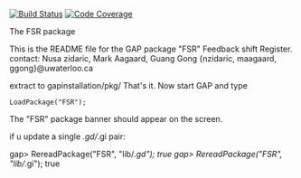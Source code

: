 [![Build Status](https://travis-ci.org/nzidaric/fsr.svg?branch=master)](https://travis-ci.org/nzidaric/fsr)
[![Code Coverage](https://codecov.io/github/nzidaric/fsr/coverage.svg?branch=master&token=)](https://codecov.io/gh/nzidaric/fsr)

The FSR package 

This is the README file for the GAP package "FSR" Feedback shift Register.
contact: Nusa zidaric, Mark Aagaard, Guang Gong 
{nzidaric, maagaard, ggong}@uwaterloo.ca


extract to gapinstallation/pkg/
That's it. Now start GAP and type

	LoadPackage("FSR");

The "FSR" package banner should appear on the screen.


if u update a single *.gd/*.gi pair:
 
gap> RereadPackage("FSR", "lib/*.gd");
true
gap> RereadPackage("FSR", "lib/*.gi");
true
